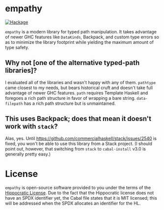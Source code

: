 # empathy

[![Hackage](https://img.shields.io/hackage/v/empathy.svg)](https://hackage.haskell.org/package/empathy)

`empathy` is a modern library for typed path manipulation. It takes advantage of newer GHC features like `DataKinds`, Backpack, and custom type errors so as to minimize the library footprint while yielding the maximum amount of type safety.

## Why not [one of the alternative typed-path libraries]?

I evaluated all of the libraries and wasn't happy with any of them. `pathtype` came closest to my needs, but bears historical cruft and doesn't take full advantage of newer GHC features. `path` requires Template Haskell and foregoes a rich path structure in favor of wrapping a bare string. `data-filepath` has a rich path structure but is unmaintained.

## This uses Backpack; does that mean it doesn't work with `stack`?

Alas, yes. Until https://github.com/commercialhaskell/stack/issues/2540 is fixed, you won't be able to use this library from a Stack project. (I should point out, however, that switching from `stack` to `cabal-install` v3.0 is generally pretty easy.)

# License

`empathy` is open-source software provided to you under the terms of the [Hippocratic License](https://firstdonoharm.dev). Due to the fact that the Hippocratic license does not have an SPDX identifier yet, the Cabal file states that it is MIT licensed; this will be addressed when the SPDX allocates an identifier for the HL.

